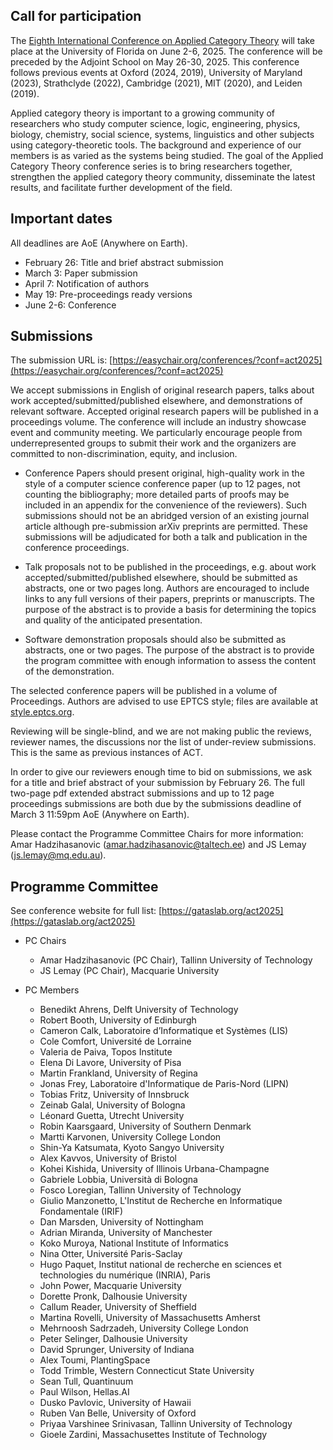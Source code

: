 ## Call for participation

The [Eighth International Conference on Applied Category Theory](https://gataslab.org/act2025) will take place at the University of Florida on June 2-6, 2025\. The conference will be preceded by the Adjoint School on May 26-30, 2025\. This conference follows previous events at Oxford (2024, 2019), University of Maryland (2023), Strathclyde (2022), Cambridge (2021), MIT (2020), and Leiden (2019).

Applied category theory is important to a growing community of researchers who study computer science, logic, engineering, physics, biology, chemistry, social science, systems, linguistics and other subjects using category-theoretic tools. The background and experience of our members is as varied as the systems being studied. The goal of the Applied Category Theory conference series is to bring researchers together, strengthen the applied category theory community, disseminate the latest results, and facilitate further development of the field.


## Important dates

All deadlines are AoE (Anywhere on Earth).

* February 26: Title and brief abstract submission  
* March 3: Paper submission  
* April 7: Notification of authors  
* May 19: Pre-proceedings ready versions  
* June 2-6: Conference

## Submissions

The submission URL is: [https://easychair.org/conferences/?conf=act2025](https://easychair.org/conferences/?conf=act2025) 

We accept submissions in English of original research papers, talks about work accepted/submitted/published elsewhere, and demonstrations of relevant software. Accepted original research papers will be published in a proceedings volume. The conference will include an industry showcase event and community meeting. We particularly encourage people from underrepresented groups to submit their work and the organizers are committed to non-discrimination, equity, and inclusion.

* Conference Papers should present original, high-quality work in the style of a computer science conference paper (up to 12 pages, not counting the bibliography; more detailed parts of proofs may be included in an appendix for the convenience of the reviewers). Such submissions should not be an abridged version of an existing journal article although pre-submission arXiv preprints are permitted. These submissions will be adjudicated for both a talk and publication in the conference proceedings.

* Talk proposals not to be published in the proceedings, e.g. about work accepted/submitted/published elsewhere, should be submitted as abstracts, one or two pages long. Authors are encouraged to include links to any full versions of their papers, preprints or manuscripts. The purpose of the abstract is to provide a basis for determining the topics and quality of the anticipated presentation.

* Software demonstration proposals should also be submitted as abstracts, one or two pages. The purpose of the abstract is to provide the program committee with enough information to assess the content of the demonstration.

The selected conference papers will be published in a volume of Proceedings. Authors are advised to use EPTCS style; files are available at [style.eptcs.org](https://style.eptcs.org).

Reviewing will be single-blind, and we are not making public the reviews, reviewer names, the discussions nor the list of under-review submissions. This is the same as previous instances of ACT.

In order to give our reviewers enough time to bid on submissions, we ask for a title and brief abstract of your submission by February 26\. The full two-page pdf extended abstract submissions and up to 12 page proceedings submissions are both due by the submissions deadline of March 3 11:59pm AoE (Anywhere on Earth).

Please contact the Programme Committee Chairs for more information: Amar Hadzihasanovic ([amar.hadzihasanovic@taltech.ee](mailto:amar@ioc.ee)) and JS Lemay ([js.lemay@mq.edu.au](mailto:js.lemay@mq.edu.au)).

## Programme Committee

See conference website for full list: [https://gataslab.org/act2025](https://gataslab.org/act2025)

* PC Chairs
  - Amar Hadzihasanovic (PC Chair), Tallinn University of Technology
  - JS Lemay (PC Chair), Macquarie University

* PC Members  

  - Benedikt Ahrens, Delft University of Technology
  - Robert Booth, University of Edinburgh
  - Cameron Calk, Laboratoire d’Informatique et Systèmes (LIS)
  - Cole Comfort, Université de Lorraine
  - Valeria de Paiva, Topos Institute 
  - Elena Di Lavore, University of Pisa
  - Martin Frankland, University of Regina
  - Jonas Frey, Laboratoire d'Informatique de Paris-Nord (LIPN)
  - Tobias Fritz, University of Innsbruck 
  - Zeinab Galal, University of Bologna 
  - Léonard Guetta, Utrecht University
  - Robin Kaarsgaard, University of Southern Denmark
  - Martti Karvonen, University College London
  - Shin-Ya Katsumata, Kyoto Sangyo University
  - Alex Kavvos, University of Bristol
  - Kohei Kishida, University of Illinois Urbana-Champagne
  - Gabriele Lobbia, Università di Bologna
  - Fosco Loregian, Tallinn University of Technology
  - Giulio Manzonetto, L'Institut de Recherche en Informatique Fondamentale (IRIF)
  - Dan Marsden, University of Nottingham
  - Adrian Miranda, University of Manchester
  - Koko Muroya, National Institute of Informatics
  - Nina Otter, Université Paris-Saclay
  - Hugo Paquet, Institut national de recherche en sciences et technologies du numérique (INRIA), Paris
  - John Power, Macquarie University
  - Dorette Pronk, Dalhousie University
  - Callum Reader, University of Sheffield 
  - Martina Rovelli, University of Massachusetts Amherst
  - Mehrnoosh Sadrzadeh, University College London
  - Peter Selinger, Dalhousie University
  - David Sprunger, University of Indiana
  - Alex Toumi, PlantingSpace
  - Todd Trimble, Western Connecticut State University
  - Sean Tull, Quantinuum
  - Paul Wilson, Hellas.AI
  - Dusko Pavlovic, University of Hawaii
  - Ruben Van Belle, University of Oxford
  - Priyaa Varshinee Srinivasan, Tallinn University of Technology
  - Gioele Zardini, Massachusettes Institute of Technology
